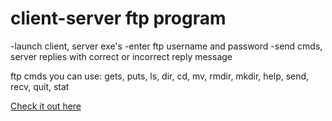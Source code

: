 # client-server ftp program 

-launch client, server exe's 
-enter ftp username and password 
-send cmds, server replies with correct or incorrect reply message 

ftp cmds you can use: gets, puts, ls, dir, cd, mv, rmdir, mkdir, help, send, recv, quit, stat 

[Check it out here](https://brianperel.github.io/project4.htm)
